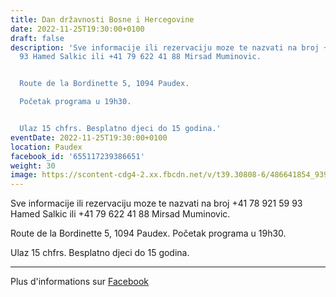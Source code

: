 ```yaml
---
title: Dan državnosti Bosne i Hercegovine
date: 2022-11-25T19:30:00+0100
draft: false
description: 'Sve informacije ili rezervaciju moze te nazvati na broj +41 78 921 59
  93 Hamed Salkic ili +41 79 622 41 88 Mirsad Muminovic.


  Route de la Bordinette 5, 1094 Paudex.

  Početak programa u 19h30.


  Ulaz 15 chfrs. Besplatno djeci do 15 godina.'
eventDate: 2022-11-25T19:30:00+0100
location: Paudex
facebook_id: '655117239386651'
weight: 30
image: https://scontent-cdg4-2.xx.fbcdn.net/v/t39.30808-6/486641854_9399207156841686_1516080123773765506_n.jpg?_nc_cat=103&ccb=1-7&_nc_sid=9e60e4&_nc_eui2=AeFNI4XpykmApMwW4kI8RV0oytHwNcaYv4LK0fA1xpi_gios9O5OYrFlPpeJ5BZpNCeYN_uedzectmnKW_KC0uLf&_nc_ohc=xYWwfii3f2EQ7kNvwEKHS6u&_nc_oc=Adm82n6TZ0FP84DorH3npY7Kj4ZU2CRIZYada6IuIjtQ4WwzboCj7Bv3kFhQ9zr2FlM&_nc_zt=23&_nc_ht=scontent-cdg4-2.xx&edm=ABTKTjYEAAAA&_nc_gid=ppp1aw5-PMVLcatRt3Pe4A&oh=00_AfP-LEm0ZsEemEgGCQ8CI-ew717I_2Fr4gue3COz6PXO8w&oe=6867E3BD
---
```


Sve informacije ili rezervaciju moze te nazvati na broj +41 78 921 59 93 Hamed Salkic ili +41 79 622 41 88 Mirsad Muminovic.

Route de la Bordinette 5, 1094 Paudex.
Početak programa u 19h30.

Ulaz 15 chfrs. Besplatno djeci do 15 godina.

---

Plus d'informations sur [Facebook](https://facebook.com/events/655117239386651)